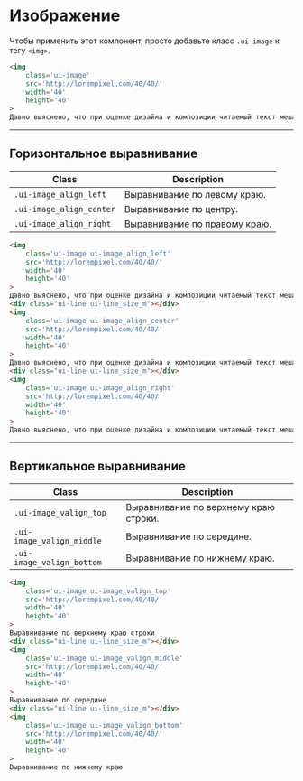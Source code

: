 <!--
docs/blocks/image|90
-->

# Изображение

Чтобы применить этот компонент, просто добавьте класс `.ui-image` к тегу `<img>`.


``` html
<img
    class='ui-image'
    src='http://lorempixel.com/40/40/'
    width='40'
    height='40'
>
Давно выяснено, что при оценке дизайна и композиции читаемый текст мешает сосредоточиться.
```

---

## Горизонтальное выравнивание

|           Class           |          Description          |
|---------------------------|-------------------------------|
| `.ui-image_align_left`    | Выравнивание по левому краю.  |
| `.ui-image_align_center`  | Выравнивание по центру.       |
| `.ui-image_align_right`   | Выравнивание по правому краю. |

``` html
<img
    class='ui-image ui-image_align_left'
    src='http://lorempixel.com/40/40/'
    width='40'
    height='40'
>
Давно выяснено, что при оценке дизайна и композиции читаемый текст мешает сосредоточиться. Lorem Ipsum используют потому, что тот обеспечивает более или менее стандартное заполнение шаблона, а также реальное распределение букв и пробелов в абзацах, которое не получается при простой дубликации "Здесь ваш текст.. Здесь ваш текст.. Здесь ваш текст.." Многие программы электронной вёрстки и редакторы HTML используют Lorem Ipsum в качестве текста по умолчанию, так что поиск по ключевым словам "lorem ipsum" сразу показывает, как много веб-страниц всё ещё дожидаются своего настоящего рождения. За прошедшие годы текст Lorem Ipsum получил много версий. Некоторые версии появились по ошибке, некоторые - намеренно (например, юмористические варианты).
<div class="ui-line ui-line_size_m"></div>
<img
    class='ui-image ui-image_align_center'
    src='http://lorempixel.com/40/40/'
    width='40'
    height='40'
>
Давно выяснено, что при оценке дизайна и композиции читаемый текст мешает сосредоточиться. Lorem Ipsum используют потому, что тот обеспечивает более или менее стандартное заполнение шаблона, а также реальное распределение букв и пробелов в абзацах, которое не получается при простой дубликации "Здесь ваш текст.. Здесь ваш текст.. Здесь ваш текст.." Многие программы электронной вёрстки и редакторы HTML используют Lorem Ipsum в качестве текста по умолчанию, так что поиск по ключевым словам "lorem ipsum" сразу показывает, как много веб-страниц всё ещё дожидаются своего настоящего рождения. За прошедшие годы текст Lorem Ipsum получил много версий. Некоторые версии появились по ошибке, некоторые - намеренно (например, юмористические варианты).
<div class="ui-line ui-line_size_m"></div>
<img
    class='ui-image ui-image_align_right'
    src='http://lorempixel.com/40/40/'
    width='40'
    height='40'
>
Давно выяснено, что при оценке дизайна и композиции читаемый текст мешает сосредоточиться. Lorem Ipsum используют потому, что тот обеспечивает более или менее стандартное заполнение шаблона, а также реальное распределение букв и пробелов в абзацах, которое не получается при простой дубликации "Здесь ваш текст.. Здесь ваш текст.. Здесь ваш текст.." Многие программы электронной вёрстки и редакторы HTML используют Lorem Ipsum в качестве текста по умолчанию, так что поиск по ключевым словам "lorem ipsum" сразу показывает, как много веб-страниц всё ещё дожидаются своего настоящего рождения. За прошедшие годы текст Lorem Ipsum получил много версий. Некоторые версии появились по ошибке, некоторые - намеренно (например, юмористические варианты).
```

---

## Вертикальное выравнивание

|            Class            |              Description              |
|-----------------------------|---------------------------------------|
| `.ui-image_valign_top`      | Выравнивание по верхнему краю строки. |
| `.ui-image_valign_middle`   | Выравнивание по середине.             |
| `.ui-image_valign_bottom`   | Выравнивание по нижнему краю.         |

``` html
<img
    class='ui-image ui-image_valign_top'
    src='http://lorempixel.com/40/40/'
    width='40'
    height='40'
>
Выравнивание по верхнему краю строки
<div class="ui-line ui-line_size_m"></div>
<img
    class='ui-image ui-image_valign_middle'
    src='http://lorempixel.com/40/40/'
    width='40'
    height='40'
>
Выравнивание по середине
<div class="ui-line ui-line_size_m"></div>
<img
    class='ui-image ui-image_valign_bottom'
    src='http://lorempixel.com/40/40/'
    width='40'
    height='40'
>
Выравнивание по нижнему краю
```
